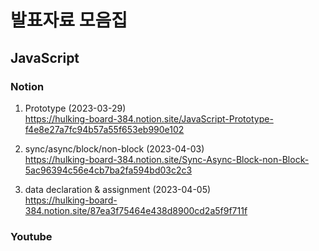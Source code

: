 # 발표자료 모음집

## JavaScript
### Notion

1. Prototype (2023-03-29)<br> 
https://hulking-board-384.notion.site/JavaScript-Prototype-f4e8e27a7fc94b57a55f653eb990e102

2. sync/async/block/non-block (2023-04-03)<br>
https://hulking-board-384.notion.site/Sync-Async-Block-non-Block-5ac96394c56e4cb7ba2fa594bd03c2c3

3. data declaration & assignment (2023-04-05)<br>
https://hulking-board-384.notion.site/87ea3f75464e438d8900cd2a5f9f711f


### Youtube
